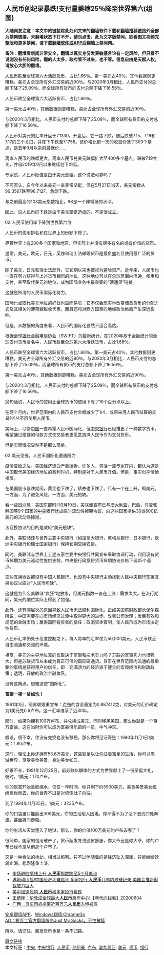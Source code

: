  <h2>人民币创纪录暴跌!支付量萎缩25％降至世界第六(组图)</h2> <p class="notice"><b>大陆网友注意：本文中的链接除此处和文末的<a href="https://github.com/bannedbook/fanqiang" >翻墙</a>软件下载和<a href="https://github.com/killgcd/justmysocks/blob/master/README.md">翻墙推荐</a>链接外全部为禁网链接，未翻墙状态下打不开，请勿点击。此为文字版禁闻，欲看图文视频完整版和更多禁闻，请下载<a href="https://github.com/bannedbook/fanqiang">翻墙软件或APP</a>后翻墙上禁闻网。</p><p>备注：翻墙看新闻非常安全，翻墙以真实身份发表敏感言论有一定风险，但只看不说则没有任何风险，翻的人太多，政府管不过来，也不管。信息自由是天赋人权，请放心大胆的翻墙。</b></p>  <div class="entry"> <p id="summary"><a href="https://www.bannedbook.org/bnews/tag/%e4%ba%ba%e6%b0%91%e5%b8%81/" class="st_tag internal_tag" rel="tag" title="标签 人民币 下的日志">人民币</a>跌至全球第六大活跃<a href="https://www.bannedbook.org/bnews/tag/%E8%B4%A7%E5%B8%81/" class="st_tag internal_tag" rel="tag" title="标签 货币 下的日志">货币</a>，占比1.66％。第一<a href="https://www.bannedbook.org/bnews/tag/%e7%be%8e%e5%85%83/" class="st_tag internal_tag" rel="tag" title="标签 美元 下的日志">美元</a>占40％，其他数据则更糟糕。美元占全球所有外汇交易的近90％。与2020年3月相比，人民币支付的总额下降了25.09％，而全球所有货币的支付总额下降了16.56％。</p> <p>人民币跌至全球第六大活跃货币，占比1.66％。</p> <p>第一美元占40％，其他数据则更糟糕。美元占全球所有外汇交易的近90％。</p> <p>与2020年3月相比，人民币支付的总额下降了25.09％，而全球所有货币的支付总额下降了16.56％。</p> <p>人民币对美元的汇率开盘于7.1330。开盘后，它一路下跌，随后跌破7.15、7.16和7.17的三个关口，并在下午跌至7.1758。该价格比前一天的收盘价低了300个基点，是去年9月以来的最低价&hellip;&hellip;</p> <p>离岸人民币的跌幅更大。离岸人民币兑美元跌幅扩大至400多个基点，跌破7.19大关，并自2019年9月以来继续创下新低。</p> <p>专家说，人民币贬值是由于美元走强。这个说法可靠吗？</p> <p>不可否认，自今年以来美元一直非常坚挺，但在5月27日当天，美元指数从99.3567跌至98.7127，急剧下跌。</p> <p>与之前最高的103美元指数相比，98是一个非常低的水平。</p> <p>因此，说人民币的下跌是由于美元坚挺造成的，不是很成立。</p> <p>02.人民币使用率下降到世界第六位</p> <p>人民币的使用排名和在世界上的份额下降了。</p> <p>尽管世界上有200多个国家和地区，但实际上并没有很多有名的或有价值的货币。</p>  <p>通常，美元，欧元，日元，英镑和瑞士法郎等货币是最负盛名且使用最广泛的货币。</p> <p>除了美元，日元和瑞士法郎外，它长期以来也被视为避险资产。近年来，人民币也一直在努力获得与上述货币相同的地位，这种地位可以在全球范围内流通，使用和支付，甚至取代美元的地位，成为国际业务中最重要的&ldquo;硬通货&rdquo;链接。</p> <p>这就是所谓的人民币国际化努力。</p> <p>国际化或取代美元地位的好处也显而易见：它不仅会现实地改变储备货币的分配方式及其相关的薄荷糖税收优惠，而且还将对西方国家的地缘政治格局产生深远影响。</p> <p>但是，从数据的角度来看，人民币的国际化显然不适合高估。</p> <p>根据全球<a href="https://www.bannedbook.org/bnews/tag/%e9%93%b6%e8%a1%8c/" class="st_tag internal_tag" rel="tag" title="标签 银行 下的日志">银行</a>金融电信协会（SWIFT）的最新统计，在2020年基于金额统计的全球支付货币排名中，人民币跌至全球第六大活跃货币，占比1.66％。</p> <p id="summary">人民币跌至全球第六大活跃货币，占比1.66％。第一美元占40％，其他数据则更糟糕。美元占全球所有外汇交易的近90％。与2020年3月相比，人民币支付的总额下降了25.09％，而全球所有货币的支付总额下降了16.56％。</p> <p>第一美元占40％，其他数据则更糟糕。美元占全球所有外汇交易的近90％。</p> <p>与2020年3月相比，人民币支付的总额下降了25.09％，而全球所有货币的支付总额下降了16.56％。</p> <p>换句话说，人民币的使用比全球货币的使用下降了10个百分点以上。</p> <p>在两个月内，世界范围内的人民币支付金额减少了1/4，或原来用人民币结算的交易的1/4不再使用人民币。</p> <p>实际上，尽管<span class='wp_keywordlink_affiliate'><a href="https://www.bannedbook.org/" title="中国" target="_blank">中国</a></span>一直希望人民币国际化，但<a href="https://www.bannedbook.org/bnews/tag/%E4%B8%AD%E5%A4%AE%E9%93%B6%E8%A1%8C/" class="st_tag internal_tag" rel="tag" title="标签 中央银行 下的日志">中央银行</a>已经推出了一种数字货币，希望通过便捷的付款方式使交易者更愿意选择人民币作为支付货币。</p> <p>但是实际情况显然不是那么简单。</p>  <p>03.美元坚挺，人民币国际化遭遇阻力</p> <p>疫情蔓延之后，美国经济遭受严重挫折。许多人，包括一些专家在内，都认为这是中国取代美国经济地位的有利时机，特别是对于人民币升值。但是，事实似乎恰恰相反。</p> <p>在美国股市暴跌期间，黄金也下跌了，债券也下跌了。只有一个在上升，即美元。一方面，为了避免风险，一方面，美元短缺。</p> <p>看一些旧消息：美国东部时间3月19日，美联储宣布已与<a href="https://www.bannedbook.org/bnews/tag/%e6%be%b3%e5%a4%a7%e5%88%a9%e4%ba%9a/" class="st_tag internal_tag" rel="tag" title="标签 澳大利亚 下的日志">澳大利亚</a>，巴西，丹麦和韩国等9个国家的<a href="https://www.bannedbook.org/bnews/tag/%E4%B8%AD%E5%A4%AE/" class="st_tag internal_tag" rel="tag" title="标签 中央 下的日志">中央</a>银行达成临时流动性掉期协议，向这些国家提供30或600亿美元的流动性掉期。</p> <p>该互换协议的目的是减轻&ldquo;美元短缺&rdquo;。</p> <p>此外，美联储还与世界主要中央银行（如加拿大银行，英格兰银行，日本银行，欧洲中央银行和瑞士国家银行）保持长期交换安排。</p> <p>同时，美联储与世界上上述五家主要中央银行共同宣布采取协调行动，利用现有货币掉期为美元流动性提供支持。中央银行同意将货币掉期协议价格下调25个基点。</p> <p>这些互换协议都没有中国人民银行，也没有中央银行主动找到人民中央银行签署互换协议以应对&ldquo;人民币短缺&rdquo;。</p> <p>这就是为什么美联储&ldquo;疯狂&rdquo;地放水，但美元指数一直在上涨：需求太大。在流行期间，美元的地位实际上得到了加强。</p> <p>此外，还有深层次的原因导致人民币无法顺利国际化。正如美国前财政部长保尔森所说：中国需要在向市场经济过渡中取得更大的进步。改善公司治理；发展有效和规范的金融市场；赢得国际投资者的信任；取消资本管制，使人民币成为市场决定性货币。</p> <p>人民币汇率仍处于高度控制之下。每人每年的汇率仅为50,000美元。人民币缺乏自由流通和交流的环境。</p> <p>相反，美元的主导地位真的仅取决于军事和技术实力吗？苏联的军事实力也很强大，但是苏联货币从未成为真正可信的国际硬通货。货币在世界范围内流通的最重要的事情是获得用户的信任，即：充满活力的经济源于健全的宏观经济和财政政策；透明，开放的政治金融体系。</p> <p>没有这两点，很难迫使&ldquo;国际化&rdquo;。</p>  <p><strong>富豪一夜一贫如洗！</strong></p> <p>1961年1月，前苏联隆重宣布：<a href="https://www.bannedbook.org/bnews/tag/%e5%8d%a2%e5%b8%83/" class="st_tag internal_tag" rel="tag" title="标签 卢布 下的日志">卢布</a>的含金量定为0.987412克，对美元的汇价确定为1美元兑0.9卢布。这一汇率维系了近30年。</p> <p>那时，如果你拥有100万卢布，并兑换成美元，同时移民美国，那么你就是一个百万富翁，这在当时你可以成为富豪俱乐部的一员，牛气冲天。</p> <p>假设，很不幸，你没有兑换也没有移民，那么你将见证奇迹：1990年11月1日1美元：1.80卢布。</p> <p>这时，理论上你还拥有55.6万美元，这些钱足以让你过着富足的生活，你可以周游世界，享受美食美景，身边美女如云。</p> <p>好景不长，1991年12月25日，前苏联以解体的方式为世界献上了一份圣诞大礼，彼时，1美元：170卢布。</p> <p>你的财富开始急剧缩水，仅仅一年时间，你只剩下约5900美元，美食美景美女统统离你而去，你的世界不过是对填饱肚子向往。</p> <p>到了1994年11月25日，1美元：3235卢布。</p> <p>你的口袋里只能翻出309美元，你的生活陷入困境，你不得不为了活下去而四处奔波，甚至铤而走险。</p> <p>你的生活从天堂堕入了地狱，那么，你的价值100万美元的卢布去哪了？</p> <p>很简单，国家的信用破产了，货币超发导致通货膨胀，你大爷还是你大爷，你的卢布已经不是从前那个卢布了。</p> <p>这是一种合法的抢劫，相当过瘾啊。只不过伴随着的是经济坠入深渊，只能继续饮鸩止渴，悲剧隆重上演。</p> <ul class='op-related-articles' title='相关阅读'> <li><a href='https://www.bannedbook.org/bnews/comments/20200610/1342446.html' target='_blank'>市场避险情绪上升 <b>人民币</b>指数跌至5个月低点</a></li> <li><a href='https://www.bannedbook.org/bnews/topimagenews/20200606/1340690.html' target='_blank'>港地动山摇!中国经济大难临头 多家投行:<b>人民币</b>几周内跌破纪录 美国会推新制裁威力巨大</a></li> <li><a href='https://www.bannedbook.org/bnews/comments/20200606/1340446.html' target='_blank'>美中加速脱钩  <b>人民币</b>被多家投行看跌</a></li> <li><a href='https://www.bannedbook.org/bnews/taiwannews/20200604/1339717.html' target='_blank'>王倚隆：伦敦成全球最大<b>人民币</b>离岸中心!【年代向钱看】20200604</a></li> <li><a href='https://www.bannedbook.org/bnews/baitai/20200604/1339526.html' target='_blank'>广西一货车司机携带近百万元<b>人民币</b>入境被查</a></li> </ul> <div class="texttj"> <a href="https://github.com/bannedbook/fanqiang/wiki/%E7%A6%81%E9%97%BB%E7%BD%91%E5%AE%89%E5%8D%93%E7%BF%BB%E5%A2%99%E6%96%B0%E9%97%BBAPP" target="_blank">安卓翻墙APP</a>、<a href="https://github.com/bannedbook/fanqiang/wiki/Chrome%E4%B8%80%E9%94%AE%E7%BF%BB%E5%A2%99%E5%8C%85" target="_blank">Windows翻墙:ChromeGo</a><br/> <a href="https://github.com/killgcd/justmysocks/blob/master/README.md" target="_blank">AD：搬瓦工官方翻墙服务Just My Socks，不怕被墙</a> </div><p>所以，请记住，超发货币也是一条不归路。</p> <a name='sharetosocial'></a>         <div><a href='https://www.bannedbook.org/bnews/topimagenews/20200611/1343089.html'>原文链接</a></div>  </div><!--END ENTRY--> <div class="postfooter"> <div>本文标签：<a href="https://www.bannedbook.org/bnews/tag/%E4%B8%AD%E5%A4%AE/" rel="tag">中央</a>, <a href="https://www.bannedbook.org/bnews/tag/%E4%B8%AD%E5%A4%AE%E9%93%B6%E8%A1%8C/" rel="tag">中央银行</a>, <a href="https://www.bannedbook.org/bnews/tag/%e4%ba%ba%e6%b0%91%e5%b8%81/" rel="tag">人民币</a>, <a href="https://www.bannedbook.org/bnews/tag/%E5%88%9B%E7%BA%AA%E5%BD%95/" rel="tag">创纪录</a>, <a href="https://www.bannedbook.org/bnews/tag/%e5%8d%a2%e5%b8%83/" rel="tag">卢布</a>, <a href="https://www.bannedbook.org/bnews/tag/%e6%be%b3%e5%a4%a7%e5%88%a9%e4%ba%9a/" rel="tag">澳大利亚</a>, <a href="https://www.bannedbook.org/bnews/tag/%e7%be%8e%e5%85%83/" rel="tag">美元</a>, <a href="https://www.bannedbook.org/bnews/tag/%E8%B4%A7%E5%B8%81/" rel="tag">货币</a>, <a href="https://www.bannedbook.org/bnews/tag/%e9%93%b6%e8%a1%8c/" rel="tag">银行</a></div>  </div><!--END POSTFOOTER--> 